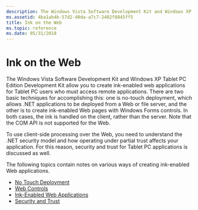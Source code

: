 ```yaml
---
description: The Windows Vista Software Development Kit and Windows XP Tablet PC Edition Development Kit allow you to create ink-enabled web applications for Tablet PC users who must access remote applications.
ms.assetid: 4ba1ab4b-57d2-40da-a7c7-2402f8845ff5
title: Ink on the Web
ms.topic: reference
ms.date: 05/31/2018
---
```


# Ink on the Web

The Windows Vista Software Development Kit and Windows XP Tablet PC Edition Development Kit allow you to create ink-enabled web applications for Tablet PC users who must access remote applications. There are two basic techniques for accomplishing this: one is no-touch deployment, which allows .NET applications to be deployed from a Web or file server, and the other is to create ink-enabled Web pages with Windows Forms controls. In both cases, the ink is handled on the client, rather than the server. Note that the COM API is not supported for the Web.

To use client-side processing over the Web, you need to understand the .NET security model and how operating under partial trust affects your application. For this reason, security and trust for Tablet PC applications is discussed as well.

The following topics contain notes on various ways of creating ink-enabled Web applications.

-   [No Touch Deployment](no-touch-deployment.md)
-   [Web Controls](web-controls.md)
-   [Ink-Enabled Web Applications](ink-enabled-web-applications.md)
-   [Security and Trust](security-and-trust.md)

 

 



